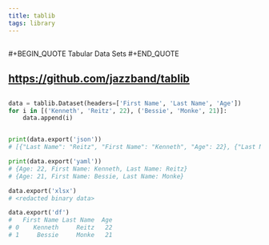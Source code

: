 ```yaml
---
title: tablib
tags: library
---
```


##
#+BEGIN_QUOTE
Tabular Data Sets
#+END_QUOTE
## https://github.com/jazzband/tablib
##
```python
data = tablib.Dataset(headers=['First Name', 'Last Name', 'Age'])
for i in [('Kenneth', 'Reitz', 22), ('Bessie', 'Monke', 21)]:
    data.append(i)


print(data.export('json'))
# [{"Last Name": "Reitz", "First Name": "Kenneth", "Age": 22}, {"Last Name": "Monke", "First Name": "Bessie", "Age": 21}]

print(data.export('yaml'))
# {Age: 22, First Name: Kenneth, Last Name: Reitz}
# {Age: 21, First Name: Bessie, Last Name: Monke}

data.export('xlsx')
# <redacted binary data>

data.export('df')
#   First Name Last Name  Age
# 0    Kenneth     Reitz   22
# 1     Bessie     Monke   21
```
